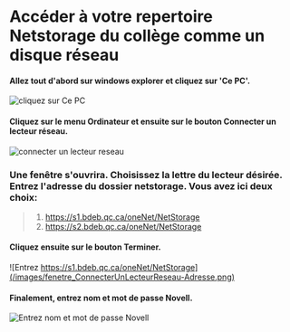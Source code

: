 # Accéder à votre repertoire Netstorage du collège comme un disque réseau

#### Allez tout d'abord sur windows explorer et cliquez sur '**Ce PC**'.
![cliquez sur Ce PC](/images/fenetre_CePC.png)

#### Cliquez sur le menu **Ordinateur** et ensuite sur le bouton **Connecter un lecteur réseau**.
![connecter un lecteur reseau](/images/fenetre_ConnecterUnLecteurReseau.png)

### Une fenêtre s'ouvrira. Choisissez la lettre du lecteur désirée. Entrez l'adresse du dossier netstorage. Vous avez ici deux choix:
> 1. https://s1.bdeb.qc.ca/oneNet/NetStorage
> 2. https://s2.bdeb.qc.ca/oneNet/NetStorage
#### Cliquez ensuite sur le bouton **Terminer**.
![Entrez https://s1.bdeb.qc.ca/oneNet/NetStorage](/images/fenetre_ConnecterUnLecteurReseau-Adresse.png)

#### Finalement, entrez nom et mot de passe Novell.
![Entrez nom et mot de passe Novell](/images/fenetre_ConnecterUnLecteurReseau-mdp.png)
